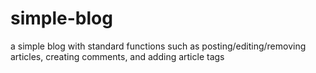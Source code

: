 simple-blog
===========

a simple blog with standard functions such as posting/editing/removing articles, creating comments, and adding article tags